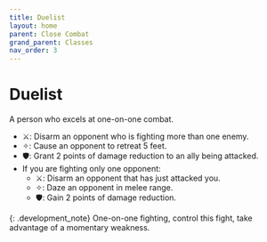 ```yaml
---
title: Duelist
layout: home
parent: Close Combat
grand_parent: Classes
nav_order: 3
---
```


# Duelist
A person who excels at one-on-one combat.

*  ⚔: Disarm an opponent who is fighting more than one enemy.
*  ✧: Cause an opponent to retreat 5 feet.
*  🛡: Grant 2 points of damage reduction to an ally being attacked.
*  If you are fighting only one opponent:
    *  ⚔: Disarm an opponent that has just attacked you.
    *  ✧: Daze an opponent in melee range.
    *  🛡: Gain 2 points of damage reduction.

{: .development_note}
One-on-one fighting, control this fight, take advantage of a momentary weakness.